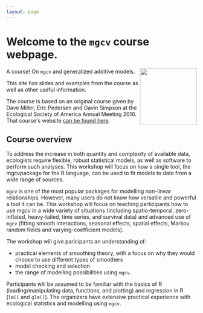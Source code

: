 ```yaml
---
layout: page
---
```


# Welcome to the `mgcv` course webpage.

<img src="images/mgcv-inside-transparent.png" align="right" width="150">A course! On `mgcv` and generalized additive models.

This site has slides and examples from the course as well as other useful information.

The course is based on an original course given by Dave Miller, Eric Pedersen and Gavin Simpson at the Ecological Society of America Annual Meeting 2016. That course's website [can be found here](https://eric-pedersen.github.io/mgcv-esa-workshop/).

## Course overview

To address the increase in both quantity and complexity of available data, ecologists require flexible, robust statistical models, as well as software to perform such analyses. This workshop will focus on how a single tool, the mgcvpackage for the R language, can be used to fit models to data from a wide range of sources.

`mgcv` is one of the most popular packages for modelling non-linear relationships. However, many users do not know how versatile and powerful a tool it can be. This workshop will focus on teaching participants how to use mgcv in a wide variety of situations (including spatio-temporal, zero-inflated, heavy-tailed, time series, and survival data) and advanced use of `mgcv` (fitting smooth interactions, seasonal effects, spatial effects, Markov random fields and varying-coefficient models).

The workshop will give paricipants an understanding of:

- practical elements of smoothing theory, with a focus on why they would choose to use different types of smoothers
- model checking and selection
- the range of modelling possibilities using `mgcv`.

Participants will be assumed to be familiar with the basics of R (loading/manipulating data, functions, and plotting) and regression in R (`lm()` and `glm()`). The organizers have extensive practical experience with ecological statistics and modelling using `mgcv`.
